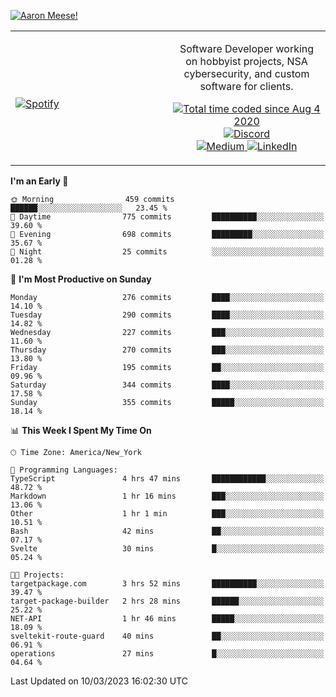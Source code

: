 [![Aaron Meese!](https://user-images.githubusercontent.com/17814535/88975338-a2aabf00-d27f-11ea-963f-8a19608716b4.png)](https://github.com/ajmeese7/readme-ascii "README ASCII")

<!-- Modified from project here: https://github.com/novatorem/novatorem -->
<table width="100%">
  <tr>
  <td width="50%">

&nbsp; <br> [![Spotify](https://ajmeese7.vercel.app/api/spotify)](https://open.spotify.com/user/ajmeese)

  </td>
  <td width="50%">
    <p align="center">
    Software Developer working on hobbyist projects, NSA cybersecurity, and custom software for clients.
    </p>
    <p align="center">
      <a href="https://wakatime.com/@f726891d-3b02-46cd-9b60-e8c59f9e2b14">
        <img src="https://wakatime.com/badge/user/f726891d-3b02-46cd-9b60-e8c59f9e2b14.svg" alt="Total time coded since Aug 4 2020" title="WakaTime" />
      </a>
      <a href="http://link.aaronmeese.com/discord">
        <img src="https://img.shields.io/badge/discord-ajmeese7%234835-369?style=flat-square&logo=discord&logoColor=white&color=purple" alt="Discord" title="Discord">
      </a>
      <br />
      <a href="https://link.aaronmeese.com/medium">
        <img src="https://img.shields.io/badge/medium-ajmeese7-1DB954?style=flat-square&logo=medium&logoColor=white" alt="Medium" title="Medium">
      </a>
      <a href="https://link.aaronmeese.com/linkedin">
        <img src="https://img.shields.io/badge/linkedIn-aaronmeese-1DB954?style=flat-square&logo=linkedin&logoColor=white&color=blue" alt="LinkedIn" title="LinkedIn">
      </a>
    </p>
  </td>

</table>

[//]: <> (The `&nbsp;` is to have Aphelion take up more space)

<!--START_SECTION:waka-->
**I'm an Early 🐤** 

```text
🌞 Morning                459 commits         ██████░░░░░░░░░░░░░░░░░░░   23.45 % 
🌆 Daytime                775 commits         ██████████░░░░░░░░░░░░░░░   39.60 % 
🌃 Evening                698 commits         █████████░░░░░░░░░░░░░░░░   35.67 % 
🌙 Night                  25 commits          ░░░░░░░░░░░░░░░░░░░░░░░░░   01.28 % 
```
📅 **I'm Most Productive on Sunday** 

```text
Monday                   276 commits         ████░░░░░░░░░░░░░░░░░░░░░   14.10 % 
Tuesday                  290 commits         ████░░░░░░░░░░░░░░░░░░░░░   14.82 % 
Wednesday                227 commits         ███░░░░░░░░░░░░░░░░░░░░░░   11.60 % 
Thursday                 270 commits         ███░░░░░░░░░░░░░░░░░░░░░░   13.80 % 
Friday                   195 commits         ██░░░░░░░░░░░░░░░░░░░░░░░   09.96 % 
Saturday                 344 commits         ████░░░░░░░░░░░░░░░░░░░░░   17.58 % 
Sunday                   355 commits         █████░░░░░░░░░░░░░░░░░░░░   18.14 % 
```


📊 **This Week I Spent My Time On** 

```text
🕑︎ Time Zone: America/New_York

💬 Programming Languages: 
TypeScript               4 hrs 47 mins       ████████████░░░░░░░░░░░░░   48.72 % 
Markdown                 1 hr 16 mins        ███░░░░░░░░░░░░░░░░░░░░░░   13.06 % 
Other                    1 hr 1 min          ███░░░░░░░░░░░░░░░░░░░░░░   10.51 % 
Bash                     42 mins             ██░░░░░░░░░░░░░░░░░░░░░░░   07.17 % 
Svelte                   30 mins             █░░░░░░░░░░░░░░░░░░░░░░░░   05.24 % 

🐱‍💻 Projects: 
targetpackage.com        3 hrs 52 mins       ██████████░░░░░░░░░░░░░░░   39.47 % 
target-package-builder   2 hrs 28 mins       ██████░░░░░░░░░░░░░░░░░░░   25.22 % 
NET-API                  1 hr 46 mins        █████░░░░░░░░░░░░░░░░░░░░   18.09 % 
sveltekit-route-guard    40 mins             ██░░░░░░░░░░░░░░░░░░░░░░░   06.91 % 
operations               27 mins             █░░░░░░░░░░░░░░░░░░░░░░░░   04.64 % 
```


 Last Updated on 10/03/2023 16:02:30 UTC
<!--END_SECTION:waka-->
